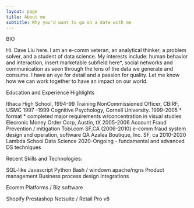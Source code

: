 ```yaml
---
layout: page
title: About me
subtitle: Why you'd want to go on a date with me
---
```

BIO

Hi. Dave Liu here. I am an e-comm veteran, an analytical thinker, a problem solver,
 and a student of data science. My interests include: human behavior and interaction, 
 insert  marketable subfield here*, social networks and communication as seen
  through the lens of the data we generate and consume. I have an eye for detail
  and a passion for quality. Let me know how we can work together to have an 
  impact on our world. 
 
  
Education and Experience Highlights

Ithaca High School, 1994-99 
Training NonCommissioned Officer, CBIRF, USMC 1997 -1999
Cognitive Psychology,  Cornell University. 1999-2005 * format * completed major
requirements w/concentration in visual studies
Elecronic Money Order Corp, Austin, tX 2005-2006 Account Fraud Prevention / mitigation
Tobi.com SF,CA (2006-2010) e-comm fraud system design and operation, software QA
Azalea Boutique, Inc. SF, ca 2010-2020 
Lambda School Data Science 2020-Ongoing - fundamental and advanced DS techniques
 
Recent Skills and Technologies: 

SQL-like
Javascript 
Python
Bash / windown
apache/ngns
Product management 
Business process design
Integrations

Ecomm Platforms / Biz software

Shopify
Prestashop
Netsuite / Retail Pro v8


